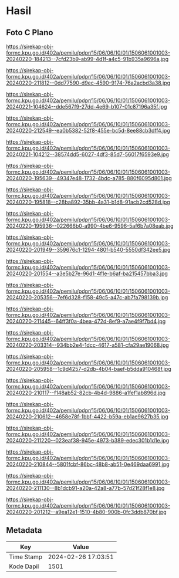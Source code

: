 # Hasil

## Foto C Plano

https://sirekap-obj-formc.kpu.go.id/402a/pemilu/pdpr/15/06/06/10/01/1506061001003-20240220-184213--7cfd23b9-ab99-4d1f-a4c5-91b935a9696a.jpg

https://sirekap-obj-formc.kpu.go.id/402a/pemilu/pdpr/15/06/06/10/01/1506061001003-20240220-211812--0dd77590-d9ec-4590-9174-76a2acbd3a38.jpg

https://sirekap-obj-formc.kpu.go.id/402a/pemilu/pdpr/15/06/06/10/01/1506061001003-20240221-104624--dde567f9-27dd-4e69-b107-01c87196a35f.jpg

https://sirekap-obj-formc.kpu.go.id/402a/pemilu/pdpr/15/06/06/10/01/1506061001003-20240220-212549--ea0b5382-52f8-455e-bc5d-8ee88cb3dff4.jpg

https://sirekap-obj-formc.kpu.go.id/402a/pemilu/pdpr/15/06/06/10/01/1506061001003-20240221-104212--38574dd5-6027-4df3-85d7-56017f6593e9.jpg

https://sirekap-obj-formc.kpu.go.id/402a/pemilu/pdpr/15/06/06/10/01/1506061001003-20240220-195639--49347e48-1732-4bdc-a785-880f6095d801.jpg

https://sirekap-obj-formc.kpu.go.id/402a/pemilu/pdpr/15/06/06/10/01/1506061001003-20240220-195818--c28ba892-35bb-4a31-b1d8-91acb2cd528d.jpg

https://sirekap-obj-formc.kpu.go.id/402a/pemilu/pdpr/15/06/06/10/01/1506061001003-20240220-195936--022666b0-a990-4be6-9596-5af6b7a08eab.jpg

https://sirekap-obj-formc.kpu.go.id/402a/pemilu/pdpr/15/06/06/10/01/1506061001003-20240220-201949--359676c1-1294-480f-b540-5550df342ee5.jpg

https://sirekap-obj-formc.kpu.go.id/402a/pemilu/pdpr/15/06/06/10/01/1506061001003-20240220-201554--a3e5b27e-96d1-4f1e-b6af-ba215457bba3.jpg

https://sirekap-obj-formc.kpu.go.id/402a/pemilu/pdpr/15/06/06/10/01/1506061001003-20240220-205356--7ef6d328-f158-49c5-a47c-ab7fa798139b.jpg

https://sirekap-obj-formc.kpu.go.id/402a/pemilu/pdpr/15/06/06/10/01/1506061001003-20240220-211445--64ff3f0a-4bea-472d-8ef9-a7ae4f9f7bd4.jpg

https://sirekap-obj-formc.kpu.go.id/402a/pemilu/pdpr/15/06/06/10/01/1506061001003-20240220-203314--934bb2e4-1dcc-4617-a581-cfa29ae19068.jpg

https://sirekap-obj-formc.kpu.go.id/402a/pemilu/pdpr/15/06/06/10/01/1506061001003-20240220-205958--1c9d4257-d2db-4b04-baef-b5dda910468f.jpg

https://sirekap-obj-formc.kpu.go.id/402a/pemilu/pdpr/15/06/06/10/01/1506061001003-20240220-210117--f148ab52-82cb-4b4d-9886-a1fef1ab896d.jpg

https://sirekap-obj-formc.kpu.go.id/402a/pemilu/pdpr/15/06/06/10/01/1506061001003-20240220-210612--4658e78f-1bbf-4422-b59a-eb1ae9627b35.jpg

https://sirekap-obj-formc.kpu.go.id/402a/pemilu/pdpr/15/06/06/10/01/1506061001003-20240220-211220--023eaf38-945e-4973-b389-edec301b1d1e.jpg

https://sirekap-obj-formc.kpu.go.id/402a/pemilu/pdpr/15/06/06/10/01/1506061001003-20240220-210844--5801fcbf-86bc-48b8-ab51-0e469daa6991.jpg

https://sirekap-obj-formc.kpu.go.id/402a/pemilu/pdpr/15/06/06/10/01/1506061001003-20240220-211130--8b1dcb91-a20a-42a8-a77b-57d21f28f1e8.jpg

https://sirekap-obj-formc.kpu.go.id/402a/pemilu/pdpr/15/06/06/10/01/1506061001003-20240220-201212--a9ea12e1-1510-4b80-900b-0fc3ddb870bf.jpg


## Metadata

| Key        | Value               |
| ---------- | ------------------- |
| Time Stamp | 2024-02-26 17:03:51 |
| Kode Dapil | 1501                |



